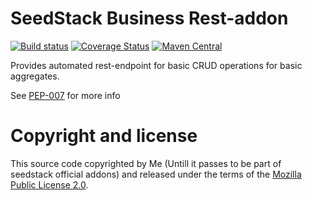 # SeedStack Business Rest-addon

[![Build status](https://travis-ci.org/Sherpard/business-rest-addon.svg?branch=master)](https://travis-ci.org/Sherpard/business-rest-addon) [![Coverage Status](https://coveralls.io/repos/seedstack/business-rest-addon/badge.svg?branch=master)](https://coveralls.io/r/seedstack/modelmapper-addon?branch=master) [![Maven Central](https://maven-badges.herokuapp.com/maven-central/org.seedstack.addons.business.rest/business-rest-addon/badge.svg?style=flat)](https://maven-badges.herokuapp.com/maven-central/org.seedstack.addons.business.rest)

Provides automated rest-endpoint for basic CRUD operations for basic aggregates.

See [PEP-007](https://github.com/seedstack/pep/blob/master/pep-007-business-rest-crud.md) for more info

# Copyright and license

This source code copyrighted by Me (Untill it passes to be part of seedstack official addons) and
released under the terms of the [Mozilla Public License 2.0](https://www.mozilla.org/MPL/2.0/). 
